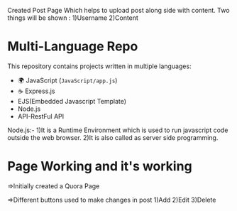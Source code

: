 Created Post Page Which helps to upload post along side with content.
Two things will be shown :
1)Username 
2)Content
# Multi-Language Repo
This repository contains projects written in multiple languages:

- 🌍 JavaScript (`JavaScript/app.js`)
- ☕ Express.js
- EJS(Embedded Javascript Template)
- Node.js
- API-RestFul API


Node.js:-
1)It is a Runtime Environment which is used to run javascript code outside the web browser.
2)It is also called as server side programming.

# Page Working and it's working

=>Initially created a Quora Page

=>Different buttons used to make changes in post
1)Add
2)Edit
3)Delete
